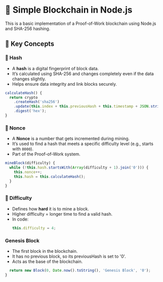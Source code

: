 # 🧱 Simple Blockchain in Node.js

This is a basic implementation of a Proof-of-Work blockchain using Node.js and SHA-256 hashing.

## 📘 Key Concepts

### 🔐 Hash
- A **hash** is a digital fingerprint of block data.
- It’s calculated using SHA-256 and changes completely even if the data changes slightly.
- Helps ensure data integrity and link blocks securely.

```js
calculateHash() {
  return crypto
    .createHash('sha256')
    .update(this.index + this.previousHash + this.timestamp + JSON.stringify(this.data) + this.nonce)
    .digest('hex');
} 
```


### 🔁 Nonce
- A **Nonce** is a number that gets incremented during mining.
- It’s used to find a hash that meets a specific difficulty level (e.g., starts with `0000`).
- Part of the Proof-of-Work system.
```js 
mineBlock(difficulty) {
  while (!this.hash.startsWith(Array(difficulty + 1).join('0'))) {
    this.nonce++;
    this.hash = this.calculateHash();
  }
}
```

### 🧮 Difficulty
- Defines how **hard** it is to mine a block.
- Higher difficulty = longer time to find a valid hash.
- In code:
  ```js
  this.difficulty = 4;

### Genesis Block
- The first block in the blockchain.
- It has no previous block, so its previousHash is set to '0'.
- Acts as the base of the blockchain.

```js createGenesisBlock() {
  return new Block(0, Date.now().toString(), 'Genesis Block', '0');
} 
```


